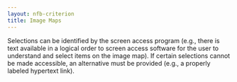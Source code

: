 ```yaml
---
layout: nfb-criterion
title: Image Maps
---
```

Selections can be identified by the screen access program (e.g., there is text available in a logical order to screen access software for the user to understand and select items on the image map). If certain selections cannot be made accessible, an alternative must be provided (e.g., a properly labeled hypertext link).